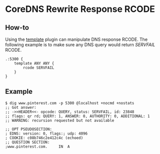 # CoreDNS Rewrite Response RCODE

## How-to

Using the [template](https://coredns.io/plugins/template/) plugin can manipulate DNS response RCODE. The following example is to make sure any DNS query would return *SERVFAIL* RCODE.

```
.:5300 {
    template ANY ANY {
        rcode SERVFAIL
    }
}
```

## Example

```
$ dig www.pinterest.com -p 5300 @localhost +nocmd +nostats
;; Got answer:
;; ->>HEADER<<- opcode: QUERY, status: SERVFAIL, id: 23848
;; flags: qr rd; QUERY: 1, ANSWER: 0, AUTHORITY: 0, ADDITIONAL: 1
;; WARNING: recursion requested but not available

;; OPT PSEUDOSECTION:
; EDNS: version: 0, flags:; udp: 4096
; COOKIE: c08b746c2e412c4c (echoed)
;; QUESTION SECTION:
;www.pinterest.com.		IN	A
```
